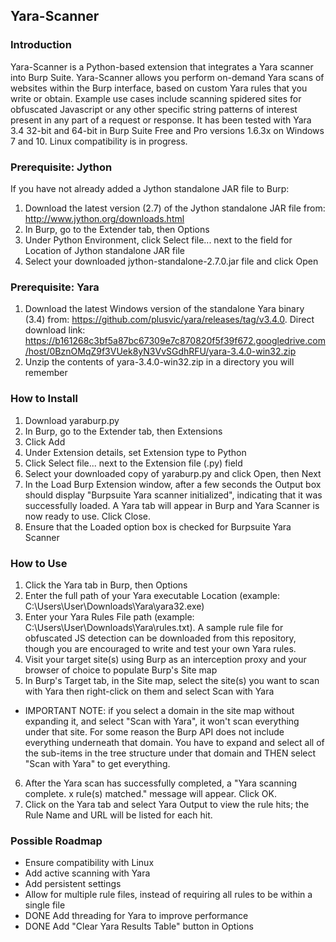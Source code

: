 ## Yara-Scanner

### Introduction
Yara-Scanner is a Python-based extension that integrates a Yara scanner into Burp Suite. Yara-Scanner allows you perform on-demand Yara scans of websites within the Burp interface, based on custom Yara rules that you write or obtain. Example use cases include scanning spidered sites for obfuscated Javascript or any other specific string patterns of interest present in any part of a request or response. It has been tested with Yara 3.4 32-bit and 64-bit in Burp Suite Free and Pro versions 1.6.3x on Windows 7 and 10. Linux compatibility is in progress.

### Prerequisite: Jython
If you have not already added a Jython standalone JAR file to Burp:

1. Download the latest version (2.7) of the Jython standalone JAR file from: http://www.jython.org/downloads.html
2. In Burp, go to the Extender tab, then Options
3. Under Python Environment, click Select file... next to the field for Location of Jython standalone JAR file
4. Select your downloaded jython-standalone-2.7.0.jar file and click Open

### Prerequisite: Yara
1. Download the latest Windows version of the standalone Yara binary (3.4) from: https://github.com/plusvic/yara/releases/tag/v3.4.0. Direct download link: https://b161268c3bf5a87bc67309e7c870820f5f39f672.googledrive.com/host/0BznOMqZ9f3VUek8yN3VvSGdhRFU/yara-3.4.0-win32.zip
2. Unzip the contents of yara-3.4.0-win32.zip in a directory you will remember

### How to Install
1. Download yaraburp.py
3. In Burp, go to the Extender tab, then Extensions
3. Click Add
4. Under Extension details, set Extension type to Python
5. Click Select file...  next to the Extension file (.py) field 
6. Select your downloaded copy of yaraburp.py and click Open, then Next
7. In the Load Burp Extension window, after a few seconds the Output box should display "Burpsuite Yara scanner initialized", indicating that it was successfully loaded. A Yara tab will appear in Burp and Yara Scanner is now ready to use. Click Close.
8. Ensure that the Loaded option box is checked for Burpsuite Yara Scanner 

### How to Use
1. Click the Yara tab in Burp, then Options
2. Enter the full path of your Yara executable Location (example: C:\Users\User\Downloads\Yara\yara32.exe)
3. Enter your Yara Rules File path (example: C:\Users\User\Downloads\Yara\rules.txt). A sample rule file for obfuscated JS detection can be downloaded from this repository, though you are encouraged to write and test your own Yara rules.
4. Visit your target site(s) using Burp as an interception proxy and your browser of choice to populate Burp's Site map
5. In Burp's Target tab, in the Site map, select the site(s) you want to scan with Yara then right-click on them and select Scan with Yara
 *  IMPORTANT NOTE: if you select a domain in the site map without expanding it, and select "Scan with Yara", it won't scan everything under that site. For some reason the Burp API does not include everything underneath that domain. You have to expand and select all of the sub-items in the tree structure under that domain and THEN select "Scan with Yara" to get everything.
6. After the Yara scan has successfully completed, a "Yara scanning complete. x rule(s) matched." message will appear. Click OK.
7. Click on the Yara tab and select Yara Output to view the rule hits; the Rule Name and URL will be listed for each hit.

### Possible Roadmap
* Ensure compatibility with Linux
* Add active scanning with Yara
* Add persistent settings
* Allow for multiple rule files, instead of requiring all rules to be within a single file
* DONE Add threading for Yara to improve performance
* DONE Add "Clear Yara Results Table" button in Options
